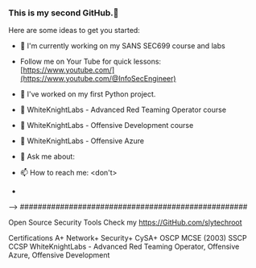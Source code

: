### This is my second GitHub.👋

Here are some ideas to get you started:
- 🔭 I'm currently working on my SANS SEC699 course and labs <BR>
-  Follow me on Your Tube for quick lessons:<BR>
[https://www.youtube.com/](https://www.youtube.com/@InfoSecEngineer)



- 🔭 I've worked on my first Python project.
- 🌱 WhiteKnightLabs - Advanced Red Teaming Operator course
- 👯 WhiteKnightLabs - Offensive Development course
- 🤔 WhiteKnightLabs - Offensive Azure
- 💬 Ask me about: <something>
- 📫 How to reach me: <don't>
- 
-->
###################################################

Open Source Security Tools
    Check my https://GitHub.com/slytechroot
    
Certifications
    A+
    Network+
    Security+
    CySA+
    OSCP
    MCSE (2003)
    SSCP
    CCSP
    WhiteKnightLabs - Advanced Red Teaming Operator, Offensive Azure, Offensive Development


